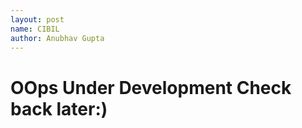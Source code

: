 ```yaml
---
layout: post
name: CIBIL
author: Anubhav Gupta
---
```

<h1>OOps Under Development  Check back later:)</h1><br/>